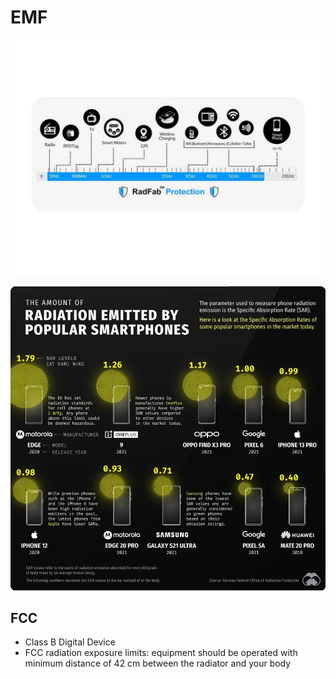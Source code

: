 # EMF

![EMF Range](<static/EMF Range.jpg>)

![Cell Phone EMFs](<static/Cell Phone EMFs.png>)

## FCC

- Class B Digital Device
- FCC radiation exposure limits: equipment should be operated with minimum distance of 42 cm between the radiator and your body
